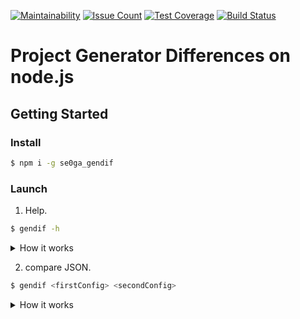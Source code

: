 [![Maintainability](https://api.codeclimate.com/v1/badges/aa3681a6a4d0b14c6d50/maintainability)](https://codeclimate.com/github/se0ga/project-lvl2-s321/maintainability)
[![Issue Count](https://codeclimate.com/github/se0ga/project-lvl2-s321/badges/issue_count.svg)](https://codeclimate.com/github/se0ga/project-lvl2-s321)
[![Test Coverage](https://api.codeclimate.com/v1/badges/aa3681a6a4d0b14c6d50/test_coverage)](https://codeclimate.com/github/se0ga/project-lvl2-s321/test_coverage)
[![Build Status](https://travis-ci.com/se0ga/project-lvl2-s321.svg?branch=master)](https://travis-ci.com/se0ga/project-lvl2-s321)

# Project Generator Differences on node.js
## Getting Started
### Install
```bash
$ npm i -g se0ga_gendif
```

### Launch
1. Help.
```bash
$ gendif -h
```
<details><summary>How it works</summary>
https://asciinema.org/a/YNMVOpqJ37qZcI9koDwJ2c7Rd
</details>

2. compare JSON.
```bash
$ gendif <firstConfig> <secondConfig>
```
<details><summary>How it works</summary>
https://asciinema.org/a/5utAh7uGHpUy6r7Fw99vzL1Lc
</details>
